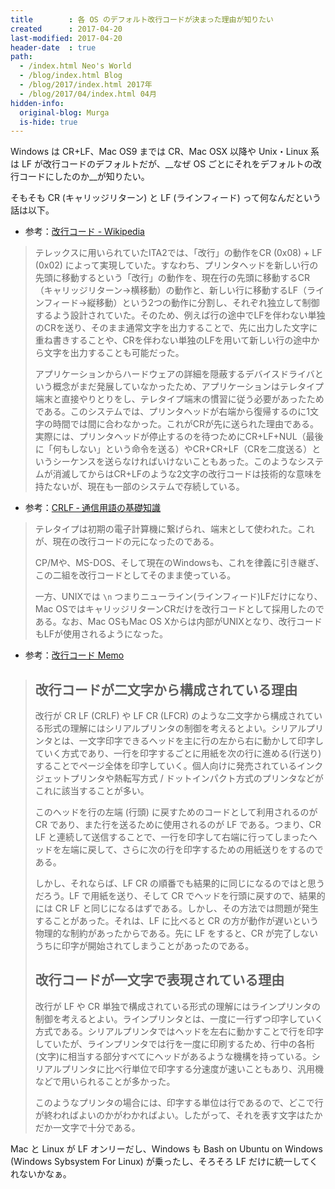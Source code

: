 ```yaml
---
title        : 各 OS のデフォルト改行コードが決まった理由が知りたい
created      : 2017-04-20
last-modified: 2017-04-20
header-date  : true
path:
  - /index.html Neo's World
  - /blog/index.html Blog
  - /blog/2017/index.html 2017年
  - /blog/2017/04/index.html 04月
hidden-info:
  original-blog: Murga
  is-hide: true
---
```


Windows は CR+LF、Mac OS9 までは CR、Mac OSX 以降や Unix・Linux 系は LF が改行コードのデフォルトだが、__なぜ OS ごとにそれをデフォルトの改行コードにしたのか__が知りたい。

そもそも CR (キャリッジリターン) と LF (ラインフィード) って何なんだという話は以下。

- 参考：[改行コード - Wikipedia](https://ja.wikipedia.org/wiki/%E6%94%B9%E8%A1%8C%E3%82%B3%E3%83%BC%E3%83%89)

> テレックスに用いられていたITA2では、「改行」の動作をCR (0x08) + LF (0x02) によって実現していた。すなわち、プリンタヘッドを新しい行の先頭に移動するという「改行」の動作を、現在行の先頭に移動するCR（キャリッジリターン→横移動）の動作と、新しい行に移動するLF（ラインフィード→縦移動）という2つの動作に分割し、それぞれ独立して制御するよう設計されていた。そのため、例えば行の途中でLFを伴わない単独のCRを送り、そのまま通常文字を出力することで、先に出力した文字に重ね書きすることや、CRを伴わない単独のLFを用いて新しい行の途中から文字を出力することも可能だった。
> 
> アプリケーションからハードウェアの詳細を隠蔽するデバイスドライバという概念がまだ発展していなかったため、アプリケーションはテレタイプ端末と直接やりとりをし、テレタイプ端末の慣習に従う必要があったためである。このシステムでは、プリンタヘッドが右端から復帰するのに1文字の時間では間に合わなかった。これがCRが先に送られた理由である。実際には、プリンタヘッドが停止するのを待つためにCR+LF+NUL（最後に「何もしない」という命令を送る）やCR+CR+LF（CRを二度送る）というシーケンスを送らなければいけないこともあった。このようなシステムが消滅してからはCR+LFのような2文字の改行コードは技術的な意味を持たないが、現在も一部のシステムで存続している。

- 参考：[CRLF ‐ 通信用語の基礎知識](http://www.wdic.org/w/WDIC/CRLF)

> テレタイプは初期の電子計算機に繋げられ、端末として使われた。これが、現在の改行コードの元になったのである。
> 
> CP/Mや、MS-DOS、そして現在のWindowsも、これを律義に引き継ぎ、この二組を改行コードとしてそのまま使っている。
> 
> 一方、UNIXでは `\n` つまりニューライン(ラインフィード)LFだけになり、Mac OSではキャリッジリターンCRだけを改行コードとして採用したのである。なお、Mac OSもMac OS Xからは内部がUNIXとなり、改行コードもLFが使用されるようになった。

- 参考：[改行コード Memo](http://seclan.dll.jp/cccrlf.htm)

> ## 改行コードが二文字から構成されている理由
> 
> 改行が CR LF (CRLF) や LF CR (LFCR) のような二文字から構成されている形式の理解にはシリアルプリンタの制御を考えるとよい。シリアルプリンタとは、一文字印字できるヘッドを主に行の左から右に動かして印字していく方式であり、一行を印字するごとに用紙を次の行に進める(行送り)することでページ全体を印字していく。個人向けに発売されているインクジェットプリンタや熱転写方式 / ドットインパクト方式のプリンタなどがこれに該当することが多い。
> 
> このヘッドを行の左端 (行頭) に戻すためのコードとして利用されるのが CR であり、また行を送るために使用されるのが LF である。つまり、CR LF と連続して送信することで、一行を印字して右端に行ってしまったヘッドを左端に戻して、さらに次の行を印字するための用紙送りをするのである。
> 
> しかし、それならば、LF CR の順番でも結果的に同じになるのではと思うだろう。LF で用紙を送り、そして CR でヘッドを行頭に戻すので、結果的には CR LF と同じになるはずである。しかし、その方法では問題が発生することがあった。それは、LF に比べると CR の方が動作が遅いという物理的な制約があったからである。先に LF をすると、CR が完了しないうちに印字が開始されてしまうことがあったのである。
> 
> ## 改行コードが一文字で表現されている理由
> 
> 改行が LF や CR 単独で構成されている形式の理解にはラインプリンタの制御を考えるとよい。ラインプリンタとは、一度に一行ずつ印字していく方式である。シリアルプリンタではヘッドを左右に動かすことで行を印字していたが、ラインプリンタでは行を一度に印刷するため、行中の各桁(文字)に相当する部分すべてにヘッドがあるような機構を持っている。シリアルプリンタに比べ行単位で印字する分速度が速いこともあり、汎用機などで用いられることが多かった。
> 
> このようなプリンタの場合には、印字する単位は行であるので、どこで行が終わればよいのかがわかればよい。したがって、それを表す文字はたかだか一文字で十分である。

Mac と Linux が LF オンリーだし、Windows も Bash on Ubuntu on Windows (Windows Sybsystem For Linux) が乗ったし、そろそろ LF だけに統一してくれないかなぁ。
